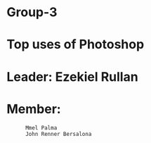 # Group-3
# Top uses of Photoshop

# Leader: Ezekiel Rullan
# Member: 
          Mmel Palma
          John Renner Bersalona

